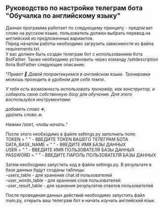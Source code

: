 ## Руководство по настройке телеграм бота "Обучалка по английскому языку"

Данная программа работает по следующему принципу - предлагает слово на русском языке, пользователь должен выбрать перевод на английский из предложенных вариантов.   
Перед началом работы необходимо загрузить зависимости из файла requirements.txt.    
У вас должен быть создан телеграм бот с использованием бота BotFather. Также необходимо установить через команду /setdescription бота BotFather следующее описание:

"_Привет 👋 Давай попрактикуемся в английском языке. Тренировки можешь проходить в удобном для себя темпе._

_У тебя есть возможность использовать тренажёр, как конструктор, и собирать свою собственную базу для обучения. Для этого воспользуйся инструментами:_

_добавить слово ➕,  
удалить слово 🔙._  

_Нажми /start, чтобы начать._"

После этого необходимо в файле settings.py заполнить поля:    
  TOKEN = "   "   -        ВВЕДИТЕ TOKEN ВАШЕГО ТЕЛЕГРАМ БОТА  
  DATA_BASE_NAME = "  " - ВВЕДИТЕ ИМЯ БАЗЫ ДАННЫХ  
  USER = "  "        -    ВВЕДИТЕ ИМЯ ПОЛЬЗОВАТЕЛЯ БАЗЫ ДАННЫХ  
  PASSWORD = "  "     -   ВВЕДИТЕ ПАРОЛЬ ПОЛЬЗОВАТЕЛЯ БАЗЫ ДАННЫХ 

  Затем необходимо запустить код в файле settings.py. В результате в базе данных будут созданы таблицы:   
  -users_table - для хранения chat.id пользователей     
  -user_words_table - для хранения слов пользователей  
  -user_result_table - для хранения результатов ответов пользователей  

  После проведения данных действий необходимо запустить файл main.py, открыть ваш телеграм бот и начать изучать английский язык.  
